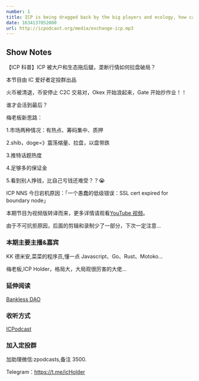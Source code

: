 ```yaml
---
number: 1
title: ICP is being dragged back by the big players and ecology, how can the monopoly market pull the disk to break the game?
date: 1634137052000
url: http://icpodcast.org/media/exchange-icp.mp3
---
```


## Show Notes

【ICP 科普】ICP 被大户和生态拖后腿，垄断行情如何拉盘破局？

本节目由 IC 爱好者定投群出品

火币被清退，币安停止 C2C 交易对，Okex 开始浪起来，Gate 开始抄作业！！

谁才会活到最后？

梅老板新思路：

1.市场两种情况：有热点、筹码集中、质押

2.shib，doge=》震荡缩量、拉盘，以盘带跌

3.推特话题热度

4.足够多的保证金

5.看到别人挣钱，比自己亏钱还难受？？😭

ICP NNS 今日宕机原因：「一个愚蠢的低级错误：SSL cert expired for boundary node」

本期节目为视频版转译而来，更多详情请观看[YouTube 视频](https://www.youtube.com/watch?v=SZscmMxotXQ)。

由于不可抗拒原因，后面的剪辑和录制少了一部分，下次一定注意...

### 本期主要主播&嘉宾

KK 德米安,菜菜的程序员,懂一点 Javascript、Go、Rust、Motoko...

梅老板,ICP Holder，格局大，大局观很厉害的大佬...

### 延伸阅读

[Bankless DAO](https://www.notion.so/bankless/BanklessDAO-Wiki-82ba81e7da1c42adb7c4ab67a4f22e8f)

### 收听方式

[ICPodcast](https://icpodcast.org)

### 加入定投群

加助理微信:zpodcasts,备注 3500.

Telegram：<https://t.me/icHolder>
